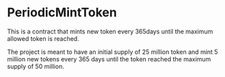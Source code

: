 # PeriodicMintToken

This is a contract that mints new token every 365days until the maximum allowed token is reached.

The project is meant to have an initial supply of 25 million token and mint 5 million new tokens every 365 days until the token reached the maximum supply of 50 million.
